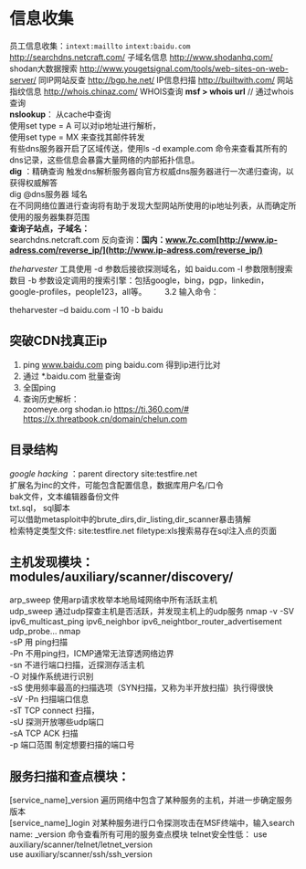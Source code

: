 # 信息收集  
员工信息收集：`intext:maillto` `intext:baidu.com`
http://searchdns.netcraft.com/ 子域名信息
http://www.shodanhq.com/ shodan大数据搜索
http://www.yougetsignal.com/tools/web-sites-on-web-server/ 同IP网站反查
http://bgp.he.net/ IP信息扫描
http://builtwith.com/ 网站指纹信息
http://whois.chinaz.com/ WHOIS查询
**msf > whois url** // 通过whois查询  
**nslookup**： 从cache中查询     
使用set type = A 可以对ip地址进行解析，     
使用set type = MX 来查找其邮件转发     
有些dns服务器开启了区域传送，使用ls -d example.com 命令来查看其所有的              dns记录，这些信息会暴露大量网络的内部拓扑信息。  
**dig** ：精确查询     触发dns解析服务器向官方权威dns服务器进行一次递归查询，以获得权威解答      
dig @dns服务器 域名    
在不同网络位置进行查询将有助于发现大型网站所使用的ip地址列表，从而确定所使用的服务器集群范围  
**查询子站点，子域名：**   
searchdns.netcraft.com
反向查询：**国内：www.7c.com[http://www.ip-adress.com/reverse_ip/](http://www.ip-adress.com/reverse_ip/)**  

*theharvester* 工具使用
-d 参数后接欲探测域名，如 baidu.com
-l 参数限制搜索数目
-b 参数设定调用的搜索引擎：包括google，bing，pgp，linkedin，google-profiles，people123，all等。
　　3.2 输入命令：

theharvester –d baidu.com -l 10 -b baidu
  
##  突破CDN找真正ip
1.  ping www.baidu.com
    ping baidu.com 得到ip进行比对
2. 通过 *.baidu.com 批量查询
3. 全国ping
4. 查询历史解析：  
    zoomeye.org
    shodan.io
    https://ti.360.com/#
    https://x.threatbook.cn/domain/chelun.com

## 目录结构     

*google hacking* ：parent directory site:testfire.net    
扩展名为inc的文件，可能包含配置信息，数据库用户名/口令                
bak文件，文本编辑器备份文件                
txt.sql，  sql脚本     
可以借助metasploit中的brute_dirs,dir_listing,dir_scanner暴击猜解      
检索特定类型文件: site:testfire.net filetype:xls搜索易存在sql注入点的页面


## 主机发现模块：modules/auxiliary/scanner/discovery/

arp_sweep 使用arp请求枚举本地局域网络中所有活跃主机     
udp_sweep 通过udp探查主机是否活跃，并发现主机上的udp服务 nmap -v -SV    
ipv6_multicast_ping ipv6_neighbor 
ipv6_neightbor_router_advertisement udp_probe...
nmap     
-sP 用 ping扫描     
-Pn 不用ping扫，ICMP通常无法穿透网络边界    
-sn 不进行端口扫描，近探测存活主机    
-O 对操作系统进行识别    
-sS 使用频率最高的扫描选项（SYN扫描，又称为半开放扫描）执行得很快     
-sV -Pn 扫描端口信息    
-sT TCP connect 扫描，     
-sU 探测开放哪些udp端口     
-sA TCP ACK 扫描    
-p 端口范围 制定想要扫描的端口号  

## **服务扫描和查点模块：**     

[service_name]_version 遍历网络中包含了某种服务的主机，并进一步确定服务版本  
[service_name]_login 对某种服务进行口令探测攻击在MSF终端中，输入search name: _version 命令查看所有可用的服务查点模块 
telnet安全性低：    use auxiliary/scanner/telnet/letnet_version   
  use auxiliary/scanner/ssh/ssh_version  
